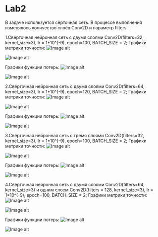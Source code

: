 # Lab2
В задаче используется сёрточная сеть. В процессе выполнения изменялось количество слоёв Conv2D и параметр filters.

1.Свёрточная нейронная сеть с двумя слоями Conv2D(filters=32, kernel_size=3), lr = 1*10^(-9), epoch=100, BATCH_SIZE = 2;
 Графики метрики точности:
  ![Image alt](https://github.com/dbogdan2000/Lab2/blob/master/Acc:%20Batch%20%3D%202%2C%202%20Conv2D(32:32%2C3:3)%2Clr%20%3D%200%2C000000001%2C%20epoch%20%3D%20100%20.png)

  ![Image alt](https://github.com/dbogdan2000/Lab2/blob/master/Val_acc:%20Batch%20%3D%202%2C%202%20Conv2D(32:32%2C3:3)%2Clr%20%3D%200%2C000000001%2C%20epoch%20%3D%20100%20.png)

 Графики функции потерь:
  ![Image alt](https://github.com/dbogdan2000/Lab2/blob/master/Loss:%20Batch%20%3D%202%2C%202%20Conv2D(32:32%2C3:3)%2Clr%20%3D%200%2C000000001%2C%20epoch%20%3D%20100%20.png)

  ![Image alt](https://github.com/dbogdan2000/Lab2/blob/master/Val_loss:%20Batch%20%3D%202%2C%202%20Conv2D(32:32%2C3:3)%2Clr%20%3D%200%2C000000001%2C%20epoch%20%3D%20100%20.png)

2.Свёрточная нейронная сеть с двумя слоями Conv2D(filters=64, kernel_size=3), lr = 1*10^(-9), epoch=120, BATCH_SIZE = 2;
 Графики метрики точности:
  ![Image alt](https://github.com/dbogdan2000/Lab2/blob/master/Acc:%20Batch%20%3D%202%2C%202%20Conv2D(64:64%2C3:3)%2Clr%20%3D%200%2C000000001%2C%20epoch%20%3D%20120%20.png)

  ![Image alt](https://github.com/dbogdan2000/Lab2/blob/master/Val_acc:%20Batch%20%3D%202%2C%202%20Conv2D(64:64%2C3:3)%2Clr%20%3D%200%2C000000001%2C%20epoch%20%3D%20120%20.png)

 Графики функции потерь:
  ![Image alt](https://github.com/dbogdan2000/Lab2/blob/master/Loss:%20Batch%20%3D%202%2C%202%20Conv2D(64:64%2C3:3)%2Clr%20%3D%200%2C000000001%2C%20epoch%20%3D%20120%20.png)

  ![Image alt](https://github.com/dbogdan2000/Lab2/blob/master/Val_loss:%20Batch%20%3D%202%2C%202%20Conv2D(64:64%2C3:3)%2Clr%20%3D%200%2C000000001%2C%20epoch%20%3D%20120%20.png)

3.Свёрточная нейронная сеть с тремя слоями Conv2D(filters=32, kernel_size=3), lr = 1*10^(-9), epoch=100, BATCH_SIZE = 2;
 Графики метрики точности:
  ![Image alt](https://github.com/dbogdan2000/Lab2/blob/master/Acc:%20Batch%20%3D%202%2C%203%20Conv2D(32:32:32%2C3:3:3)%2Clr%20%3D%200%2C000000001%2C%20epoch%20%3D%20100%20.png)

  ![Image alt](https://github.com/dbogdan2000/Lab2/blob/master/Val_acc:%20Batch%20%3D%202%2C%203%20Conv2D(32:32:32%2C3:3:3)%2Clr%20%3D%200%2C000000001%2C%20epoch%20%3D%20100%20.png)

 Графики функции потерь:
  ![Image alt](https://github.com/dbogdan2000/Lab2/blob/master/Loss:%20Batch%20%3D%202%2C%203%20Conv2D(32:32:32%2C3:3:3)%2Clr%20%3D%200%2C000000001%2C%20epoch%20%3D%20100%20.png)

  ![Image alt](https://github.com/dbogdan2000/Lab2/blob/master/Val_loss:%20Batch%20%3D%202%2C%203%20Conv2D(32:32:32%2C3:3:3)%2Clr%20%3D%200%2C000000001%2C%20epoch%20%3D%20100%20.png)

4.Свёрточная нейронная сеть с двумя слоями Conv2D(filters=64, kernel_size=3) и одним слоем Сonv2D(filters = 128, kernel_size=3), lr = 1*10^(-9), epoch=100, BATCH_SIZE = 2;
 Графики метрики точности:
  ![Image alt](https://github.com/dbogdan2000/Lab2/blob/master/Acc:%20Batch%20%3D%202%2C%203%20Conv2D(128:64:64%2C3:3:3)%2Clr%20%3D%200%2C000000001%2C%20epoch%20%3D%20100%20.png)

  ![Image alt](https://github.com/dbogdan2000/Lab2/blob/master/Val_acc:%20Batch%20%3D%202%2C%203%20Conv2D(128:64:64%2C3:3:3)%2Clr%20%3D%200%2C000000001%2C%20epoch%20%3D%20100%20.png)

 Графики функции потерь:
  ![Image alt](https://github.com/dbogdan2000/Lab2/blob/master/Loss:%20Batch%20%3D%202%2C%203%20Conv2D(128:64:64%2C3:3:3)%2Clr%20%3D%200%2C000000001%2C%20epoch%20%3D%20100%20.png)

  ![Image alt](https://github.com/dbogdan2000/Lab2/blob/master/Val_loss:%20Batch%20%3D%202%2C%203%20Conv2D(128:64:64%2C3:3:3)%2Clr%20%3D%200%2C000000001%2C%20epoch%20%3D%20100%20.png)


